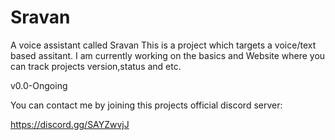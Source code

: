 # Sravan
A voice assistant called Sravan
This is a project which targets a voice/text based assitant.
I am currently working on the basics and Website where you can track projects version,status and etc.

v0.0-Ongoing

You can contact me by joining this projects official discord server:

https://discord.gg/SAYZwvjJ
